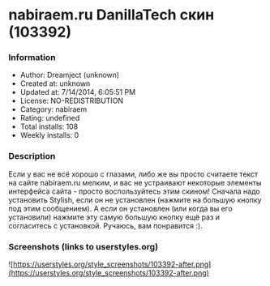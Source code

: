 # nabiraem.ru DanillaTech скин (103392)

### Information
- Author: Dreamject (unknown)
- Created at: unknown
- Updated at: 7/14/2014, 6:05:51 PM
- License: NO-REDISTRIBUTION
- Category: nabiraem
- Rating: undefined
- Total installs: 108
- Weekly installs: 0


### Description
Если у вас не всё хорошо с глазами, либо же вы просто считаете текст на сайте nabiraem.ru мелким, и вас не устраивают некоторые элементы интерфейса сайта - просто воспользуйтесь этим скином! Сначала надо установить Stylish, если он не установлен (нажмите на большую кнопку под этим сообщением). А если он установлен (или когда вы его установили) нажмите эту самую большую кнопку ещё раз и согласитесь с установкой. Ручаюсь, вам понравится :).


### Screenshots (links to userstyles.org)
![https://userstyles.org/style_screenshots/103392-after.png](https://userstyles.org/style_screenshots/103392-after.png)


